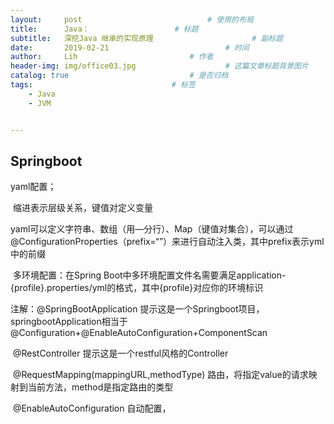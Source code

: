 ```yaml
---
layout:     post   				        	# 使用的布局
title:      Java：				  	# 标题 
subtitle:   深挖Java 继承的实现原理          			# 副标题
date:       2019-02-21 				      		# 时间
author:     Lih 						# 作者
header-img: img/office03.jpg 					# 这篇文章标题背景图片
catalog: true 							# 是否归档
tags:								# 标签
    - Java
    - JVM


---
```


## Springboot

yaml配置；

​	缩进表示层级关系，键值对定义变量

​	yaml可以定义字符串、数组（用—分行）、Map（键值对集合），可以通过@ConfigurationProperties（prefix=“”）来进行自动注入类，其中prefix表示yml中的前缀

​	多环境配置：在Spring Boot中多环境配置文件名需要满足application-{profile}.properties/yml的格式，其中{profile}对应你的环境标识	



注解：@SpringBootApplication		提示这是一个Springboot项目，springbootApplication相当于@Configuration+@EnableAutoConfiguration+ComponentScan

​		@RestController	提示这是一个restful风格的Controller

​	   @RequestMapping(mappingURL,methodType)	路由，将指定value的请求映射到当前方法，method是指定路由的类型

​	   @EnableAutoConfiguration	自动配置，

​	   

